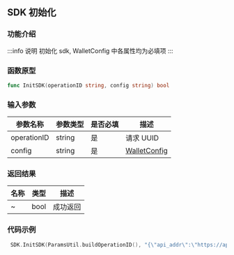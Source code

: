 ## SDK 初始化

### 功能介绍

:::info 说明
初始化 sdk, WalletConfig 中各属性均为必填项
:::

### 函数原型

```go showLineNumbers
func InitSDK(operationID string, config string) bool
```

### 输入参数

| 参数名称    | 参数类型 | 是否必填 | 描述                                           |
| ----------- | -------- | -------- | ---------------------------------------------- |
| operationID | string   | 是       | 请求 UUID                                      |
| config      | string   | 是       | [WalletConfig](/common/entity.md#walletconfig) |

### 返回结果

| 名称 | 类型 | 描述     |
| ---- | ---- | -------- |
| ~    | bool | 成功返回 |

### 代码示例

```go showLineNumbers
 SDK.InitSDK(ParamsUtil.buildOperationID(), "{\"api_addr\":\"https://api\",\"ws_addr\":\"wss://api\",\"platform_id\":2,\"data_dir\":\"./\",\"log_level\":5,\"is_log_standard_output\":true,\"log_file_path\":\"./\"}")
```
